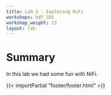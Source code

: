 ```yaml
---
title: Lab 3 - Exploring NiFi
workshops: hdf_101
workshop_weight: 13
layout: lab
---
```


# Summary
In this lab we had some fun with NiFi.

{{< importPartial "footer/footer.html" >}}
